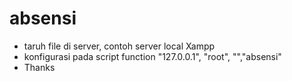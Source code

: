 # absensi
- taruh file di server, contoh server local Xampp
- konfigurasi pada script function "127.0.0.1", "root", "","absensi"
- Thanks
